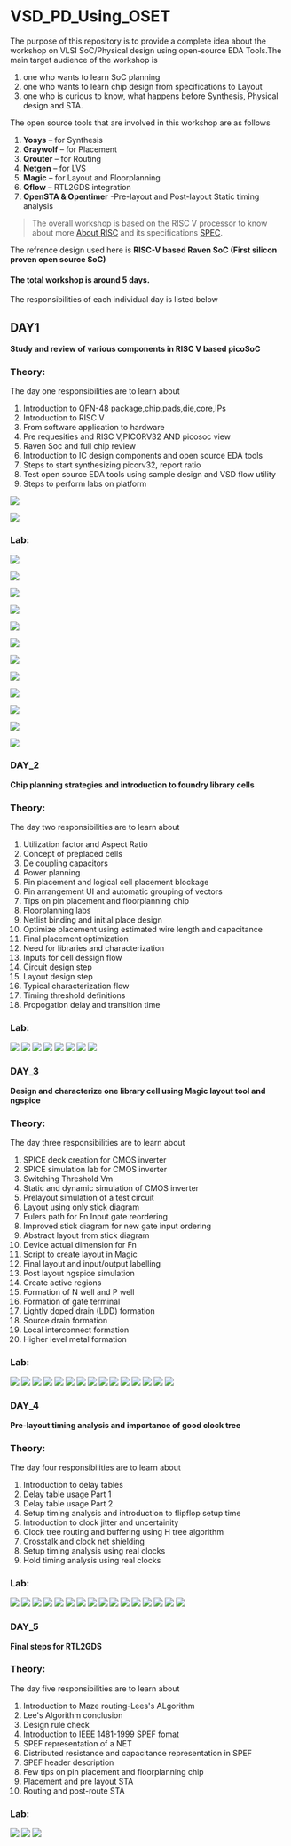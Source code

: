 #  VSD_PD_Using_OSET

The purpose of this repository is to provide a complete idea about the workshop on VLSI SoC/Physical design using open-source EDA Tools.The main target audience of the
workshop is 
1. one who wants to learn SoC planning 
2. one who wants to learn chip design from specifications to Layout
3. one who is curious to know, what happens before Synthesis, Physical design and STA.

The open source tools that are involved in this workshop are as follows
1. **Yosys** – for Synthesis
2. **Graywolf** – for Placement
3. **Qrouter** – for Routing
4. **Netgen** – for LVS
5. **Magic** – for Layout and Floorplanning
6. **Qflow** – RTL2GDS integration
7. **OpenSTA & Opentimer** -Pre-layout and Post-layout Static timing analysis
  
>The overall workshop is based on the RISC V processor to know about more [About RISC](https://riscv.org/about/) and its specifications [SPEC](https://riscv.org/technical/specifications/).

The refrence design used here is **RISC-V based Raven SoC (First silicon proven open source SoC)**

####  The total workshop is around 5 days.
The responsibilities of each individual day is listed below


## DAY1
**Study and review of various components in  RISC V based picoSoC**

### Theory:
 The day one responsibilities are to learn about
 <ol>
 <li> Introduction to QFN-48 package,chip,pads,die,core,IPs </li>
 <li> Introduction to RISC V </li>
 <li> From software application to hardware </li>
 <li> Pre requesities and RISC V,PICORV32 AND picosoc view </li>
 <li> Raven Soc and full chip review </li>
 <li> Introduction to IC design components and open source EDA tools </li>
 <li> Steps to start synthesizing picorv32, report ratio </li>
 <li> Test open source EDA tools using sample design and VSD flow utility </li>
 <li> Steps to perform labs on platform </li>
 </ol>




![](/IMAGES/DAY1/DAY-1%20THEORY/QFN48%20package/processor_soc%20block.jpeg)



![](/IMAGES/DAY1/DAY-1%20THEORY/QFN48%20package/QFN48blocksdescr.jpeg)


### Lab:

![](/IMAGES/DAY1/DAY-1%20LAB/mcq3/yosys.jpeg)

![](/IMAGES/DAY1/DAY-1%20LAB/mcq4/sta%20command%20loc.jpeg)

![](/IMAGES/DAY1/DAY-1%20LAB/mcq5/git%20clone.jpeg)

![](/IMAGES/DAY1/DAY-1%20LAB/mcq6/command.jpeg)

![](/IMAGES/DAY1/DAY-1%20LAB/mcq7/command.jpeg)

![](/IMAGES/DAY1/DAY-1%20LAB/mcq7/layout.jpeg)

![](/IMAGES/DAY1/DAY-1%20LAB/mcq7/tkcon.jpeg)

![](/IMAGES/DAY1/DAY-1%20LAB/mcq8/command.jpeg)

![](/IMAGES/DAY1/DAY-1%20LAB/mcq8/percentage%20ratio%20flipflopby%20tot.jpeg.jpeg)

![](/IMAGES/DAY1/DAY-1%20LAB/mcq8/qflow%20manager.jpeg)

![](/IMAGES/DAY1/DAY-1%20LAB/mcq8/qflow%20synthesis%20preparation.jpeg)

![](/IMAGES/DAY1/DAY-1%20LAB/mcq8/qflowtextreport.jpeg)


### DAY_2

**Chip planning strategies and introduction to foundry library cells**

### Theory:

 The day two responsibilities are to learn about

<ol>
   <li>  Utilization factor and Aspect Ratio </li>
   <li>  Concept of preplaced cells </li>
   <li>  De coupling capacitors</li>
   <li>  Power planning</li>
   <li>  Pin placement and logical cell placement blockage</li>
   <li>  Pin arrangement UI and automatic grouping of vectors</li>
   <li>  Tips on pin placement and floorplanning chip</li>
   <li>  Floorplanning labs</li>
   <li>  Netlist binding and initial place design</li>
   <li>  Optimize placement using estimated wire length and capacitance</li>
   <li>  Final placement optimization</li>
   <li>  Need for libraries and characterization</li>
   <li>  Inputs for cell dessign flow</li>
   <li>  Circuit design step</li>
   <li>  Layout design step</li>
   <li>  Typical characterization flow</li>
   <li>  Timing threshold definitions</li>
   <li>  Propogation delay and transition time</li>
  </ol>
  
### Lab:

![](/IMAGES/DAY2/DAY-2%20LAB/MCQ5/layout%20command.jpeg)
![](/IMAGES/DAY2/DAY-2%20LAB/MCQ5/layoutarea.jpeg)
![](/IMAGES/DAY2/DAY-2%20LAB/MCQ5/layoutwindow.jpeg)
![](IMAGES/DAY2/DAY-2%20LAB/PLACEMENT/ARRANGE%20PIN.jpeg)
![](/IMAGES/DAY2/DAY-2%20LAB/PLACEMENT/PLACEMENT%20SETTINGS.jpeg)
![](/IMAGES/DAY2/DAY-2%20LAB/PLACEMENT/PLACEMENTITERATION1.jpeg)
![](/IMAGES/DAY2/DAY-2%20LAB/PLACEMENT/PLCMNTITR3.jpeg)
![](/IMAGES/DAY2/DAY-2%20LAB/PLACEMENT/PLCMNTITR6.jpeg)

### DAY_3

**Design and characterize one library cell using Magic layout tool and ngspice**

### Theory:

 The day three responsibilities are to learn about
 
 <ol>
 <li>  SPICE deck creation for CMOS inverter</li>
 <li>  SPICE simulation lab for CMOS inverter</li>
 <li>  Switching Threshold Vm</li>
 <li>  Static and dynamic simulation of CMOS inverter</li>
 <li>  Prelayout simulation of a test circuit</li>
 <li>  Layout using only stick diagram</li>
 <li>  Eulers path for Fn Input gate reordering</li>
 <li>  Improved stick diagram for new gate input ordering</li>
 <li>  Abstract layout from stick diagram</li>
 <li>  Device actual dimension for Fn</li>
 <li>  Script to create layout in Magic</li>
 <li>  Final layout and input/output labelling</li>
 <li>  Post layout ngspice simulation</li>
 <li>  Create active regions</li>
 <li>  Formation of N well and P well</li>
 <li>  Formation of gate terminal</li>
 <li>  Lightly doped drain (LDD) formation</li>
 <li>  Source drain formation</li>
 <li>  Local interconnect formation</li>
 <li>  Higher level metal formation</li>
 </ol>


### Lab:

![](/IMAGES/DAY3/DAY-3%20LAB/d3sk1-mcq10.jpeg)
![](/IMAGES/DAY3/DAY-3%20LAB/d3sk1-mcq10contd.jpeg)
![](/IMAGES/DAY3/DAY-3%20LAB/d3sk1-mcq11.png)
![](/IMAGES/DAY3/DAY-3%20LAB/d3sk1-mcq5.jpeg)
![](/IMAGES/DAY3/DAY-3%20LAB/d3sk1-mcq5contd.jpeg)
![](/IMAGES/DAY3/DAY-3%20LAB/d3sk1-mcq8.jpeg)
![](/IMAGES/DAY3/DAY-3%20LAB/d3sk2-mcq1.jpeg)
![](/IMAGES/DAY3/DAY-3%20LAB/d3sk2-mcq2.jpeg)
![](/IMAGES/DAY3/DAY-3%20LAB/d3sk3-mcq3.jpeg)
![](/IMAGES/DAY3/DAY-3%20LAB/d3sk3-mcq3contd.jpeg)
![](/IMAGES/DAY3/DAY-3%20LAB/d3sk3-mcq4.jpeg)
![](/IMAGES/DAY3/DAY-3%20LAB/d3sk3-mcq5.jpeg)
![](/IMAGES/DAY3/DAY-3%20LAB/d3sk3-mcq5contd.jpeg)
![](/IMAGES/DAY3/DAY-3%20LAB/d3sk3-mcq5contd2.jpeg)
![](/IMAGES/DAY3/DAY-3%20LAB/d3sk3-mcq5contd3.jpeg)

### DAY_4

**Pre-layout timing analysis and importance of good clock tree**

### Theory:

 The day four responsibilities are to learn about
 
 <ol>
 <li>  Introduction to delay tables</li>
 <li>  Delay table usage Part 1</li>
 <li>  Delay table usage Part 2</li>
 <li>  Setup timing analysis and introduction to flipflop setup time</li>
 <li>  Introduction to clock jitter and uncertainity</li>
 <li>  Clock tree routing and buffering using H tree algorithm</li>
 <li>  Crosstalk and clock net shielding</li>
 <li>  Setup timing analysis using real clocks</li>
 <li>  Hold timing analysis using real clocks</li>
 </ol>
 

### Lab:
![](/IMAGES/DAY4/DAY-4%20LAB/d4sk1-mcq6.JPG)
![](/IMAGES/DAY4/DAY-4%20LAB/d4sk1-mcq7.JPG)
![](/IMAGES/DAY4/DAY-4%20LAB/d4sk1-mcq7contd.JPG)
![](/IMAGES/DAY4/DAY-4%20LAB/d4sk1-mcq8.JPG)
![](/IMAGES/DAY4/DAY-4%20LAB/d4sk1-mcq8contd.JPG)
![](/IMAGES/DAY4/DAY-4%20LAB/d4sk2-mcq10.JPG)
![](/IMAGES/DAY4/DAY-4%20LAB/d4sk2-mcq11.JPG)
![](/IMAGES/DAY4/DAY-4%20LAB/d4sk2-mcq11conf.JPG)
![](/IMAGES/DAY4/DAY-4%20LAB/d4sk2-mcq11sdc.JPG)
![](/IMAGES/DAY4/DAY-4%20LAB/d4sk2-mcq12.JPG)
![](/IMAGES/DAY4/DAY-4%20LAB/d4sk2-mcq121.JPG)
![](/IMAGES/DAY4/DAY-4%20LAB/d4sk2-mcq6.JPG)
![](/IMAGES/DAY4/DAY-4%20LAB/d4sk2-mcq8.JPG)
![](/IMAGES/DAY4/DAY-4%20LAB/d4sk2-mcq9.JPG)
![](/IMAGES/DAY4/DAY-4%20LAB/d4sk4-mcq2.JPG)
![](/IMAGES/DAY4/DAY-4%20LAB/d4sk4-mcq5.JPG)


### DAY_5

**Final steps for RTL2GDS**

### Theory:

 The day five responsibilities are to learn about

<ol>
<li>Introduction to Maze routing-Lees's ALgorithm</li>
<li>Lee's Algorithm conclusion</li>
<li>Design rule check</li>
<li>Introduction to IEEE 1481-1999 SPEF fomat</li>
<li>SPEF representation of a NET</li>
<li>Distributed resistance and capacitance representation in SPEF</li>
<li>SPEF header description</li>
<li>Few tips on pin placement and floorplanning chip</li>
<li>Placement and pre layout STA</li>
<li>Routing and post-route STA</li>
</ol>

### Lab:

![](/IMAGES/DAY5/DAY-5%20LAB/d5sk2-mcq1contd.JPG)
![](/IMAGES/DAY5/DAY-5%20LAB/d5sk2-mcq1.JPG)
![](/IMAGES/DAY5/DAY-5%20LAB/d5sk2-mcq2.JPG)
